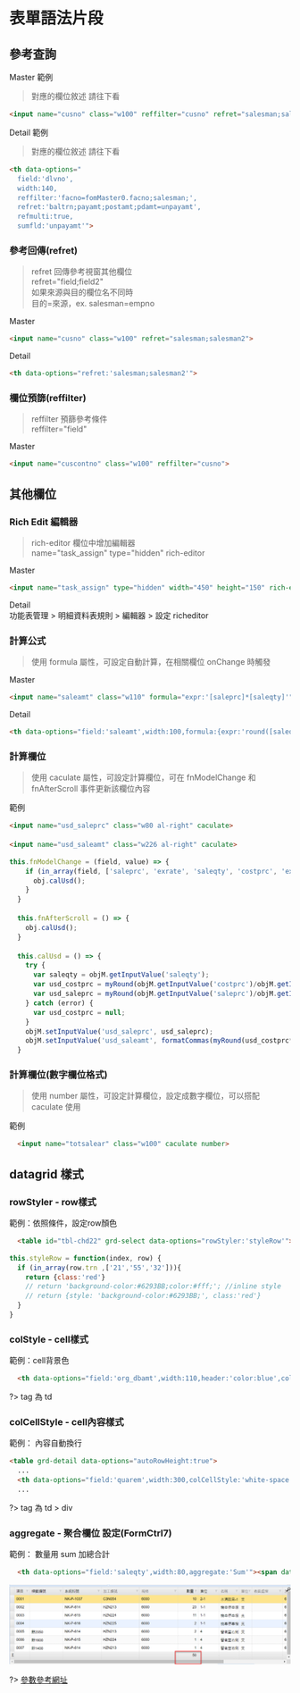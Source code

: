 # 表單語法片段

## 參考查詢

Master 範例

> 對應的欄位敘述 請往下看

```html
<input name="cusno" class="w100" reffilter="cusno" refret="salesman;salesman2">
```

Detail 範例

> 對應的欄位敘述 請往下看

```html
<th data-options="
  field:'dlvno',
  width:140,
  reffilter:'facno=fomMaster0.facno;salesman;',
  refret:'baltrn;payamt;postamt;pdamt=unpayamt',
  refmulti:true,
  sumfld:'unpayamt'">
```

### 參考回傳(refret)

> refret 回傳參考視窗其他欄位 \
> refret="field;field2" \
> 如果來源與目的欄位名不同時 \
> 目的=來源，ex. salesman=empno

Master
```html
<input name="cusno" class="w100" refret="salesman;salesman2">
```

Detail
```html
<th data-options="refret:'salesman;salesman2'">
```

### 欄位預篩(reffilter)

> reffilter 預篩參考條件 \
> reffilter="field"

Master
```html
<input name="cuscontno" class="w100" reffilter="cusno">
```

## 其他欄位

### Rich Edit 編輯器

> rich-editor 欄位中增加編輯器 \
> name="task_assign" type="hidden" rich-editor
>

Master
```html
<input name="task_assign" type="hidden" width="450" height="150" rich-editor>
```

Detail \
功能表管理 > 明細資料表規則 > 編輯器 > 設定 richeditor

### 計算公式

> 使用 formula 屬性，可設定自動計算，在相關欄位 onChange 時觸發

Master
```html
<input name="saleamt" class="w110" formula="expr:'[saleprc]*[saleqty]'">
```

Detail
```html
<th data-options="field:'saleamt',width:100,formula:{expr:'round([saleqty]*[saleprc],[fomMaster0.decim])'}"><span data-i18n='小計'></span></th>
```

### 計算欄位

> 使用 caculate 屬性，可設定計算欄位，可在 fnModelChange 和 fnAfterScroll 事件更新該欄位內容

範例

```html
<input name="usd_saleprc" class="w80 al-right" caculate>

<input name="usd_saleamt" class="w226 al-right" caculate>
```

```js
this.fnModelChange = (field, value) => {
    if (in_array(field, ['saleprc', 'exrate', 'saleqty', 'costprc', 'exrate2'])) {
      obj.calUsd();
    }
  }

  this.fnAfterScroll = () => {
    obj.calUsd();
  }

  this.calUsd = () => {
    try {
      var saleqty = objM.getInputValue('saleqty');
      var usd_costprc = myRound(objM.getInputValue('costprc')/objM.getInputValue('exrate2'),4);
      var usd_saleprc = myRound(objM.getInputValue('saleprc')/objM.getInputValue('exrate'),4);
    } catch (error) {
      var usd_costprc = null;
    }
    objM.setInputValue('usd_saleprc', usd_saleprc);
    objM.setInputValue('usd_saleamt', formatCommas(myRound(usd_costprc*saleqty,2)));
  }
```

### 計算欄位(數字欄位格式)

> 使用 number 屬性，可設定計算欄位，設定成數字欄位，可以搭配 caculate 使用

範例

```html
  <input name="totsalear" class="w100" caculate number>
```

## datagrid 樣式

### rowStyler - row樣式

範例：依照條件，設定row顏色

```html
  <table id="tbl-chd22" grd-select data-options="rowStyler:'styleRow'">
```

```js
this.styleRow = function(index, row) {
  if (in_array(row.trn ,['21','55','32'])){
    return {class:'red'}
    // return 'background-color:#6293BB;color:#fff;'; //inline style
    // return {style: 'background-color:#6293BB;', class:'red'}
  }
}
```

### colStyle - cell樣式

範例：cell背景色

```html
  <th data-options="field:'org_dbamt',width:110,header:'color:blue',colStyle:'background:#BEEDFF;color:blue'"><span data-i18n='借方原幣金額'></span></th>
```
?> tag 為 td

### colCellStyle - cell內容樣式

範例： 內容自動換行

```html
<table grd-detail data-options="autoRowHeight:true">
  ...
  <th data-options="field:'quarem',width:300,colCellStyle:'white-space:pre-line;'"><span data-i18n='問題內容'></span></th>
  ...
```
?> tag 為 td > div

### aggregate - 聚合欄位 設定(FormCtrl7)

範例： 數量用 sum 加總合計

```html
  <th data-options="field:'saleqty',width:80,aggregate:'Sum'"><span data-i18n='數量'></span></th>
```

![](../images/form/表單語法片段/aggregate.png)

?> [參數參考網址](https://developer.mescius.com/wijmo/api/enums/Wijmo.Aggregate.html)